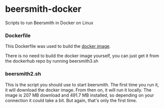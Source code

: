# beersmith-docker
Scripts to run Beersmith in Docker on Linux

### Dockerfile
This Dockerfile was used to build the [docker image](https://hub.docker.com/r/lukebond/beersmith3/ "https://hub.docker.com/r/bpeters504/beersmith2/").

There is no need to build the docker image yourself, you can just get it from the dockerhub repo by running beersmith3.sh

### beersmith2.sh
This is the script you should use to start beersmith. The first time you run it, it will download the docker image. From then on, it will run it locally. The image is 207 MB download and 491.7 MB installed, so depending on your connection it could take a bit. But again, that's only the first time.
